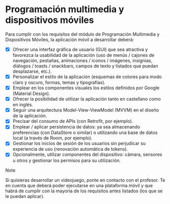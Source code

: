 # Programación multimedia y dispositivos móviles

Para cumplir con los requisitos del módulo de Programación Multimedia y Dispositivos Móviles, la aplicación móvil a desarrollar deberá:

- [x] Ofrecer una interfaz gráfica de usuario (GUI) que sea atractiva y favorezca la usabilidad de la aplicación (uso de menús / cajones de navegación, pestañas, animaciones / iconos / imágenes, insignias, diálogos / toasts / snackbars, campos de texto y listados que puedan desplazarse, etc.).
- [x] Personalizar el estilo de la aplicación (esquemas de colores para modo claro y oscuro, formas, temas y tipografías).
- [x] Emplear en los componentes visuales los estilos definidos por Google (Material Design).
- [x] Ofrecer la posibilidad de utilizar la aplicación tanto en castellano como en inglés.
- [x] Seguir una arquitectura Model-View-ViewModel (MVVM) en el diseño de la aplicación.
- [x] Precisar del consumo de APIs (con Retrofit, por ejemplo).
- [x] Emplear / aplicar persistencia de datos: ya sea almacenando preferencias (con DataStore o similar) o utilizando una base de datos local (a través de Room, por ejemplo).
- [x] Gestionar los inicios de sesión de los usuarios sin perjudicar su experiencia de uso (renovación automática de tokens).
- [x] Opcionalmente, utilizar componentes del dispositivo: cámara, sensores u otros y gestionar los permisos para su utilización.

> [!NOTE]
> Si quisieras desarrollar un videojuego, ponte en contacto con el profesor. Te en cuenta que deberá poder ejecutarse en una plataforma móvil y que habrá de cumplir con la mayoría de los requisitos antes listados (los que se le puedan aplicar).
